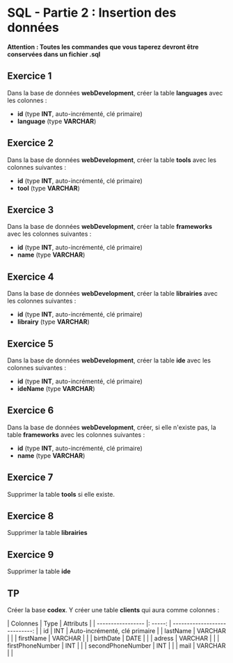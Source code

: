 # SQL - Partie 2 : Insertion des données

**Attention : Toutes les commandes que vous taperez devront être conservées dans un fichier .sql**

## Exercice 1
Dans la base de données **webDevelopment**, créer la table **languages** avec les colonnes :
- **id** (type **INT**, auto-incrémenté, clé primaire)
- **language** (type **VARCHAR**)

## Exercice 2
Dans la base de données **webDevelopment**, créer la table **tools** avec les colonnes suivantes :
- **id** (type **INT**, auto-incrémenté, clé primaire)
- **tool** (type **VARCHAR**)

## Exercice 3
Dans la base de données **webDevelopment**, créer la table **frameworks** avec les colonnes suivantes :
- **id** (type **INT**, auto-incrémenté, clé primaire)
- **name** (type **VARCHAR**)

## Exercice 4
Dans la base de données **webDevelopment**, créer la table **librairies** avec les colonnes suivantes :
- **id** (type **INT**, auto-incrémenté, clé primaire)
- **librairy** (type **VARCHAR**)

## Exercice 5
Dans la base de données **webDevelopment**, créer la table **ide** avec les colonnes suivantes :
- **id** (type **INT**, auto-incrémenté, clé primaire)
- **ideName** (type **VARCHAR**)

## Exercice 6
Dans la base de données **webDevelopment**, créer, si elle n'existe pas, la table **frameworks** avec les colonnes suivantes :
- **id** (type **INT**, auto-incrémenté, clé primaire)
- **name** (type **VARCHAR**)

## Exercice 7
Supprimer la table **tools** si elle existe.

## Exercice 8
Supprimer la table **librairies**

## Exercice 9
Supprimer la table **ide**

## TP
Créer la base **codex**. Y créer une table **clients** qui aura comme colonnes :

| Colonnes          | Type    | Attributs                     |
| ----------------- |: -----: | ----------------------------: |
| id                | INT     | Auto-incrémenté, clé primaire |
| lastName          | VARCHAR |                               |
| firstName         | VARCHAR |                               |
| birthDate         | DATE    |                               |
| adress            | VARCHAR |                               |
| firstPhoneNumber  | INT     |                               |
| secondPhoneNumber | INT     |                               |
| mail              | VARCHAR |                               |
